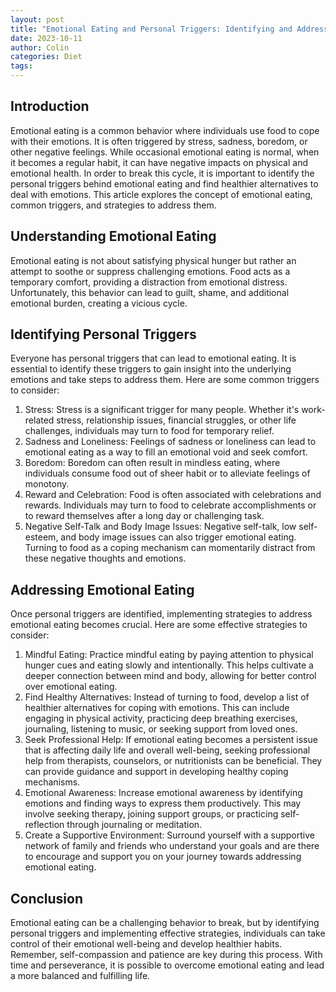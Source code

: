 ```yaml
---
layout: post
title: "Emotional Eating and Personal Triggers: Identifying and Addressing them"
date: 2023-10-11
author: Colin
categories: Diet
tags: 
---
```


## Introduction
Emotional eating is a common behavior where individuals use food to cope with their emotions. It is often triggered by stress, sadness, boredom, or other negative feelings. While occasional emotional eating is normal, when it becomes a regular habit, it can have negative impacts on physical and emotional health. In order to break this cycle, it is important to identify the personal triggers behind emotional eating and find healthier alternatives to deal with emotions. This article explores the concept of emotional eating, common triggers, and strategies to address them.

## Understanding Emotional Eating
Emotional eating is not about satisfying physical hunger but rather an attempt to soothe or suppress challenging emotions. Food acts as a temporary comfort, providing a distraction from emotional distress. Unfortunately, this behavior can lead to guilt, shame, and additional emotional burden, creating a vicious cycle.

## Identifying Personal Triggers
Everyone has personal triggers that can lead to emotional eating. It is essential to identify these triggers to gain insight into the underlying emotions and take steps to address them. Here are some common triggers to consider:

1. Stress: Stress is a significant trigger for many people. Whether it's work-related stress, relationship issues, financial struggles, or other life challenges, individuals may turn to food for temporary relief.
2. Sadness and Loneliness: Feelings of sadness or loneliness can lead to emotional eating as a way to fill an emotional void and seek comfort.
3. Boredom: Boredom can often result in mindless eating, where individuals consume food out of sheer habit or to alleviate feelings of monotony.
4. Reward and Celebration: Food is often associated with celebrations and rewards. Individuals may turn to food to celebrate accomplishments or to reward themselves after a long day or challenging task.
5. Negative Self-Talk and Body Image Issues: Negative self-talk, low self-esteem, and body image issues can also trigger emotional eating. Turning to food as a coping mechanism can momentarily distract from these negative thoughts and emotions.

## Addressing Emotional Eating
Once personal triggers are identified, implementing strategies to address emotional eating becomes crucial. Here are some effective strategies to consider:

1. Mindful Eating: Practice mindful eating by paying attention to physical hunger cues and eating slowly and intentionally. This helps cultivate a deeper connection between mind and body, allowing for better control over emotional eating.
2. Find Healthy Alternatives: Instead of turning to food, develop a list of healthier alternatives for coping with emotions. This can include engaging in physical activity, practicing deep breathing exercises, journaling, listening to music, or seeking support from loved ones.
3. Seek Professional Help: If emotional eating becomes a persistent issue that is affecting daily life and overall well-being, seeking professional help from therapists, counselors, or nutritionists can be beneficial. They can provide guidance and support in developing healthy coping mechanisms.
4. Emotional Awareness: Increase emotional awareness by identifying emotions and finding ways to express them productively. This may involve seeking therapy, joining support groups, or practicing self-reflection through journaling or meditation.
5. Create a Supportive Environment: Surround yourself with a supportive network of family and friends who understand your goals and are there to encourage and support you on your journey towards addressing emotional eating.

## Conclusion
Emotional eating can be a challenging behavior to break, but by identifying personal triggers and implementing effective strategies, individuals can take control of their emotional well-being and develop healthier habits. Remember, self-compassion and patience are key during this process. With time and perseverance, it is possible to overcome emotional eating and lead a more balanced and fulfilling life.